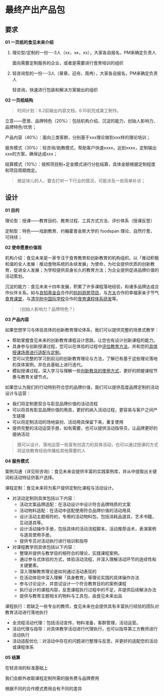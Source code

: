 # 最终产出产品包

## 要求

**01 一页纸的食见未来介绍**

1. 理论型/定制的一份---3人（xx，xx，xx），大家各自报名，PM来确定负责人

   面向需要定制服务的企业，或者是需要进行食育培训的组织

2. 轻咨询型的一份---3人（章章，迎舟，周冉），大家各自报名，PM来确定负责人

   轻咨询，快速进行包装和解决方案输出的组织



**02 一页纸结构**

> 时间计划：6.2前输出内容文档，6.10前完成美工制作。

立意——愿景、品牌特色（20%）：包括机构介绍、沉淀的能力、创始人影响力、品牌特色/优势；

产品内容（40%）：面向三类客群，分别基于xxx理论做到xxx样的理论培训；

服务模式（30%）：轻咨询/助教模式，帮助客户快速xxxx，达到xxxx，定制输出xxx的方案，确保达成xxx；

结算模式（10%）：按照项目制+定金模式进行分批结算，具体金额根据定制程度和项目周期商定。

> 做这块儿的人，要去打听一下行业的情况，可能涉及一些简单补访；



## 设计

**01 目的**

理论型：授课——教育目的、教育过程、工具方式方法、评价体系（授课反思）

定制型：特色——戏剧教育、约翰霍普金斯大学的 foodspan 理论、自然疗愈、可持续；



**02 使命愿景价值观**

机构介绍：食见未来是一家专注于食育教育和创新教育的机构组织。以「推动积极和谐的全人发展｜推动食物系统的永续发展」为使命，为社会提供优质的创新教育，促进全人发展；为学校提供具身长久的教育方法；为企业提供促进品牌价值的活动策划。

沉淀的能力：食见未来十四年发展，积累了许多课程落地经验，和诸多品牌达成合作伙伴关系。如与<u>良知基金会</u>合作的<u>妈妈厨房项目</u>，与<u>方太</u>合作的幸福家亲子节气<u>食育课堂</u>，与<u>清华附中国际学校</u>合作的<u>食育课程体系研发</u>等。

> （创始人影响力？品牌特色？）



**03 产品内容**

如果您想学习与体验具体的创新教育理论体系，我们可以提供完整的场景式教学：

- 帮助掌握食见未来的创新教育课程设计思路，让您也有设计创新课程的能力。
- 具身参与创新授课过程，您可以在体验的过程中<u>评估教育方法</u>，并和您的<u>具体授课场景进行适配与定制</u>。
- 您可以完整的学习到前沿的创新教育理论与方法，了解已有基于这些理论落地的具体案例，并在此基础上进行迭代。
- 模拟授课过程，深入学习与理解一些<u>创新教具的使用方式</u>，更好的把握课程节奏与教育关键节点。



如果您认为我们的行动特别符合您的品牌价值，我们可以提供高度品牌定制的活动设计与运营：

- 我们将定制更契合与彰显品牌价值的活动流程
- 可以将具有彰显品牌价值的用具，更好的纳入活动过程，更容易与客户之间产生链接
- 可以将定制活动的场地装扮、活动用具保留下来，重复使用
- 提供完整的活动运营手册，如有需要，也可以提供活动指导员，让品牌更好的接纳活动

> 既可以设计、落地运营一些富有创造力的具体活动，也可以通过授课的方式将这些教育经验传播给其他需要的人



**04 服务模式**

案例沟通（详见轻咨询）：食见未来会提供丰富的实践案例库，并从中提取出关键词和活动特征供客户选择。

课程定制：食见未来将为客户提供定制化课程与活动设计。

- 对活动定制则具体包括以下内容：
  - 活动文案品牌适配：在活动设计中设计符合品牌特质的文案
  - 活动物料适配：在活动中适配使用符合品牌价值的活动用具
  - 设计活动主题相符的，专用的活动物料包，包括消耗品道具，艺术书籍，互动道具等。
  - 设计活动操作手册，包括具体的活动流程脚本，活动推荐话术，表演案例与道具使用手册。
  - 提供专员对活动执行进行培训和指导
- 对课程教学则具体包括以下内容：
  - 整理并提供与教学目的相符合的理论，实践课程案例。
  - 通过参与式体验的方式，体验活动流程，并深入理解活动环节的连续性和关键要素。
  - 深入理解教育理论是如何通过活动表现的
  - 在活动体验中深入理解「具身教育」等理论实践的具体操作办法
  - 参与讨论设计，并尝试设计一个符合教育目的的案例课程
  - 执行设计的课程内容，反思课程执行过程中的不足，并提供后续解决办法
  - 提供与教育主题相关的物料与工具包，由食见未来出品

课程执行：若缺乏一些专业的教师，食见未来也会提供具有丰富执行经验的团队对教育活动进行落地执行

- 全流程活动代理：包括活动宣传，物料准备，客群管理，活动运营。
- 活动代理与指导：对具体教学活动进行代理执行，也可以指导第三方教师进行活动执行
- 活动适配优化：对活动中存在的问题进行整理与反思，并更好的适配您的活动或课程体系



**05 结算**

在轻咨询的标准基础上

我们会额外收取课程定制所需的服务费与品牌费用

根据不同的合作模式费用会有不同的差异

